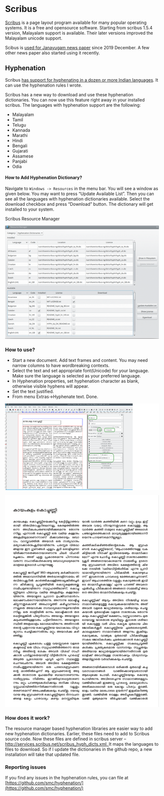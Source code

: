 # Scribus

[Scribus](https://www.scribus.net) is a page layout program available for many popular operating systems. It is a free and opensource software. Starting from scribus 1.5.4 version, Malayalam support is available. Their later versions improved the Malayalam unicode support.

Scibus is [used for Janayugam news paper](https://forums.scribus.net/index.php?topic=3566.0) since 2019 December. A few other news paper also started using it recently.

## Hyphenation

Scribus [has support for hyphenating in a dozen or more Indian languages](https://thottingal.in/blog/2019/03/02/scribus-gets-hyphenation-support-for-11-indian-languages/). It can use the hyphenation rules I wrote.

Scribus has a new way to download and use these hyphenation dictionaries. You can now use this feature right away in your installed scribus. The languages with hyphenation support are the following:

* Malayalam
* Tamil
* Telugu
* Kannada
* Marathi
* Hindi
* Bengali
* Gujarati
* Assamese
* Panjabi
* Odia

#### How to Add Hyphenation Dictionary? <a href="how-to-add-hyphenation-dictionary" id="how-to-add-hyphenation-dictionary"></a>

Navigate to `Windows -> Resources` in the menu bar. You will see a window as given below. You may want to press “Update Available List”. Then you can see all the languages with hyphenation dictionaries available. Select the download checkbox and press “Download” button. The dictionary will get installed to your system.

Scribus Resource Manager

![Scribus resource manager](<../../.gitbook/assets/image (17).png>)

### How to use? <a href="how-to-use" id="how-to-use"></a>

* Start a new document. Add text frames and content. You may need narrow columns to have wordbreaking contexts.
* Select the text and set appropriate font(Unicode) for your language. Make sure the language is selected as your preferred language.
* In Hyphenation properties, set hyphenation character as blank, otherwise visible hyphens will appear.
* Set the text justified.
* From menu Extras->Hyphenate text. Done.

![](<../../.gitbook/assets/image (14).png>)



![Hyphenated two column content](<../../.gitbook/assets/image (15).png>)

### How does it work? <a href="how-does-it-work" id="how-does-it-work"></a>

The resource manager based hyphenation libraries are easier way to add new hyphenation dictionaries. Earlier, these files need to add to Scribus source code. Now these files are defined in scribus server – [http://services.scribus.net/scribus_hyph_dicts.xml. ](http://services.scribus.net/scribus_hyph_dicts.xml)It maps the languages to files to download. So if I update the dictionaries in the github repo, a new installation will take that updated file.

### Reporting issues <a href="reporting-issues" id="reporting-issues"></a>

If you find any issues in the hyphenation rules, you can file at [https://github.com/smc/hyphenation/](https://github.com/smc/hyphenation/)
